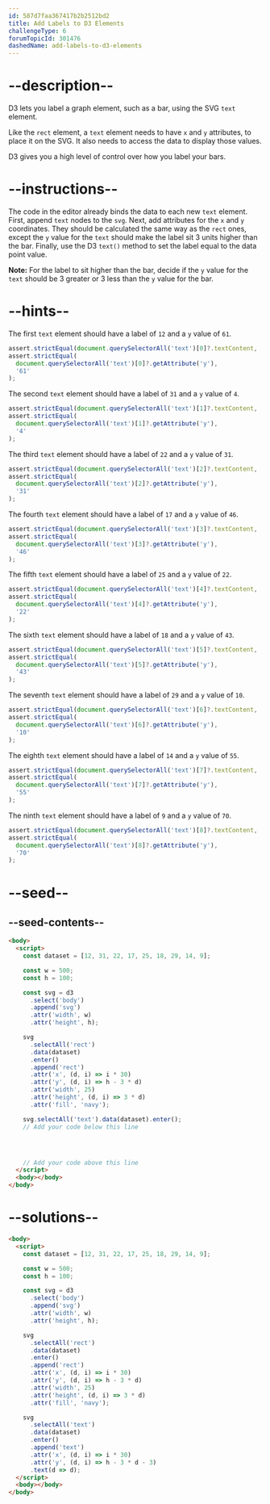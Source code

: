 ```yaml
---
id: 587d7faa367417b2b2512bd2
title: Add Labels to D3 Elements
challengeType: 6
forumTopicId: 301476
dashedName: add-labels-to-d3-elements
---
```


# --description--

D3 lets you label a graph element, such as a bar, using the SVG `text` element.

Like the `rect` element, a `text` element needs to have `x` and `y` attributes, to place it on the SVG. It also needs to access the data to display those values.

D3 gives you a high level of control over how you label your bars.

# --instructions--

The code in the editor already binds the data to each new `text` element. First, append `text` nodes to the `svg`. Next, add attributes for the `x` and `y` coordinates. They should be calculated the same way as the `rect` ones, except the `y` value for the `text` should make the label sit 3 units higher than the bar. Finally, use the D3 `text()` method to set the label equal to the data point value.

**Note:** For the label to sit higher than the bar, decide if the `y` value for the `text` should be 3 greater or 3 less than the `y` value for the bar.

# --hints--

The first `text` element should have a label of `12` and a `y` value of `61`.

```js
assert.strictEqual(document.querySelectorAll('text')[0]?.textContent, '12');
assert.strictEqual(
  document.querySelectorAll('text')[0]?.getAttribute('y'),
  '61'
);
```

The second `text` element should have a label of `31` and a `y` value of `4`.

```js
assert.strictEqual(document.querySelectorAll('text')[1]?.textContent, '31');
assert.strictEqual(
  document.querySelectorAll('text')[1]?.getAttribute('y'),
  '4'
);
```

The third `text` element should have a label of `22` and a `y` value of `31`.

```js
assert.strictEqual(document.querySelectorAll('text')[2]?.textContent, '22');
assert.strictEqual(
  document.querySelectorAll('text')[2]?.getAttribute('y'),
  '31'
);
```

The fourth `text` element should have a label of `17` and a `y` value of `46`.

```js
assert.strictEqual(document.querySelectorAll('text')[3]?.textContent, '17');
assert.strictEqual(
  document.querySelectorAll('text')[3]?.getAttribute('y'),
  '46'
);
```

The fifth `text` element should have a label of `25` and a `y` value of `22`.

```js
assert.strictEqual(document.querySelectorAll('text')[4]?.textContent, '25');
assert.strictEqual(
  document.querySelectorAll('text')[4]?.getAttribute('y'),
  '22'
);
```

The sixth `text` element should have a label of `18` and a `y` value of `43`.

```js
assert.strictEqual(document.querySelectorAll('text')[5]?.textContent, '18');
assert.strictEqual(
  document.querySelectorAll('text')[5]?.getAttribute('y'),
  '43'
);
```

The seventh `text` element should have a label of `29` and a `y` value of `10`.

```js
assert.strictEqual(document.querySelectorAll('text')[6]?.textContent, '29');
assert.strictEqual(
  document.querySelectorAll('text')[6]?.getAttribute('y'),
  '10'
);
```

The eighth `text` element should have a label of `14` and a `y` value of `55`.

```js
assert.strictEqual(document.querySelectorAll('text')[7]?.textContent, '14');
assert.strictEqual(
  document.querySelectorAll('text')[7]?.getAttribute('y'),
  '55'
);
```

The ninth `text` element should have a label of `9` and a `y` value of `70`.

```js
assert.strictEqual(document.querySelectorAll('text')[8]?.textContent, '9');
assert.strictEqual(
  document.querySelectorAll('text')[8]?.getAttribute('y'),
  '70'
);
```

# --seed--

## --seed-contents--

```html
<body>
  <script>
    const dataset = [12, 31, 22, 17, 25, 18, 29, 14, 9];

    const w = 500;
    const h = 100;

    const svg = d3
      .select('body')
      .append('svg')
      .attr('width', w)
      .attr('height', h);

    svg
      .selectAll('rect')
      .data(dataset)
      .enter()
      .append('rect')
      .attr('x', (d, i) => i * 30)
      .attr('y', (d, i) => h - 3 * d)
      .attr('width', 25)
      .attr('height', (d, i) => 3 * d)
      .attr('fill', 'navy');

    svg.selectAll('text').data(dataset).enter();
    // Add your code below this line




    // Add your code above this line
  </script>
  <body></body>
</body>
```

# --solutions--

```html
<body>
  <script>
    const dataset = [12, 31, 22, 17, 25, 18, 29, 14, 9];

    const w = 500;
    const h = 100;

    const svg = d3
      .select('body')
      .append('svg')
      .attr('width', w)
      .attr('height', h);

    svg
      .selectAll('rect')
      .data(dataset)
      .enter()
      .append('rect')
      .attr('x', (d, i) => i * 30)
      .attr('y', (d, i) => h - 3 * d)
      .attr('width', 25)
      .attr('height', (d, i) => 3 * d)
      .attr('fill', 'navy');

    svg
      .selectAll('text')
      .data(dataset)
      .enter()
      .append('text')
      .attr('x', (d, i) => i * 30)
      .attr('y', (d, i) => h - 3 * d - 3)
      .text(d => d);
  </script>
  <body></body>
</body>
```
